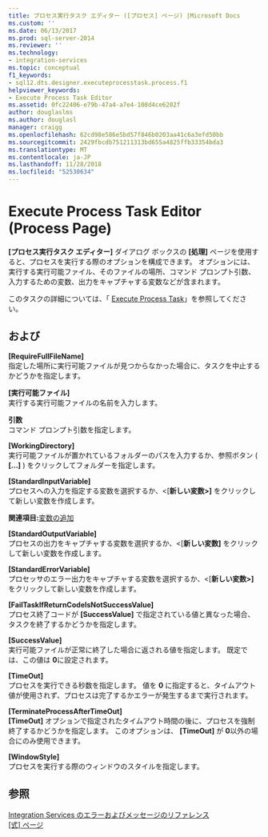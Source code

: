 ```yaml
---
title: プロセス実行タスク エディター ([プロセス] ページ) |Microsoft Docs
ms.custom: ''
ms.date: 06/13/2017
ms.prod: sql-server-2014
ms.reviewer: ''
ms.technology:
- integration-services
ms.topic: conceptual
f1_keywords:
- sql12.dts.designer.executeprocesstask.process.f1
helpviewer_keywords:
- Execute Process Task Editor
ms.assetid: 0fc22406-e79b-47a4-a7e4-108d4ce6202f
author: douglaslms
ms.author: douglasl
manager: craigg
ms.openlocfilehash: 62cd98e586e5bd57f846b0203aa41c6a3efd50bb
ms.sourcegitcommit: 2429fbcdb751211313bd655a4825ffb33354bda3
ms.translationtype: MT
ms.contentlocale: ja-JP
ms.lasthandoff: 11/28/2018
ms.locfileid: "52530634"
---
```

# <a name="execute-process-task-editor-process-page"></a>Execute Process Task Editor (Process Page)
  **[プロセス実行タスク エディター]** ダイアログ ボックスの **[処理]** ページを使用すると、プロセスを実行する際のオプションを構成できます。 オプションには、実行する実行可能ファイル、そのファイルの場所、コマンド プロンプト引数、入力するための変数、出力をキャプチャする変数などが含まれます。  
  
 このタスクの詳細については、「 [Execute Process Task](control-flow/execute-process-task.md)」を参照してください。  
  
## <a name="options"></a>および  
 **[RequireFullFileName]**  
 指定した場所に実行可能ファイルが見つからなかった場合に、タスクを中止するかどうかを指定します。  
  
 **[実行可能ファイル]**  
 実行する実行可能ファイルの名前を入力します。  
  
 **引数**  
 コマンド プロンプト引数を指定します。  
  
 **[WorkingDirectory]**  
 実行可能ファイルが置かれているフォルダーのパスを入力するか、参照ボタン ( **[...]** ) をクリックしてフォルダーを指定します。  
  
 **[StandardInputVariable]**  
 プロセスへの入力を指定する変数を選択するか、\<[**新しい変数>]** をクリックして新しい変数を作成します。  
  
 **関連項目:**[変数の追加](../../2014/integration-services/add-variable.md)  
  
 **[StandardOutputVariable]**  
 プロセスの出力をキャプチャする変数を選択するか、\<[**新しい変数]** をクリックして新しい変数を作成します。  
  
 **[StandardErrorVariable]**  
 プロセッサのエラー出力をキャプチャする変数を選択するか、\<[**新しい変数>]** をクリックして新しい変数を作成します。  
  
 **[FailTaskIfReturnCodeIsNotSuccessValue]**  
 プロセス終了コードが **[SuccessValue]** で指定されている値と異なった場合、タスクを終了するかどうかを指定します。  
  
 **[SuccessValue]**  
 実行可能ファイルが正常に終了した場合に返される値を指定します。 既定では、この値は **0**に設定されます。  
  
 **[TimeOut]**  
 プロセスを実行できる秒数を指定します。 値を **0** に指定すると、タイムアウト値が使用されず、プロセスは完了するかエラーが発生するまで実行されます。  
  
 **[TerminateProcessAfterTimeOut]**  
 **[TimeOut]** オプションで指定されたタイムアウト時間の後に、プロセスを強制終了するかどうかを指定します。 このオプションは、 **[TimeOut]** が **0**以外の場合にのみ使用できます。  
  
 **[WindowStyle]**  
 プロセスを実行する際のウィンドウのスタイルを指定します。  
  
## <a name="see-also"></a>参照  
 [Integration Services のエラーおよびメッセージのリファレンス](../../2014/integration-services/integration-services-error-and-message-reference.md)   
 [[式] ページ](expressions/expressions-page.md)  
  
  
